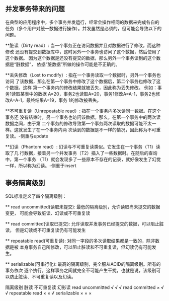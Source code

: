 
## 并发事务带来的问题

在典型的应用程序中，多个事务并发运行，经常会操作相同的数据来完成各自的
任务（多个用户对统一数据进行操作）。并发虽然是必须的，但可能会导致以下的问题。

**脏读（Dirty read）: 当一个事务正在访问数据并且对数据进行了修改，而这种修改
还没有提交到数据库中，这时另外一个事务也访问了这个数据，然后使用了这个数据。
因为这个数据是还没有提交的数据，那么另外一个事务读到的这个数据是“脏数据”，
依据“脏数据”所做的操作可能是不正确的。

**丢失修改（Lost to modify）: 指在一个事务读取一个数据时，另外一个事务也访问
了该数据，那么在第一个事务中修改了这个数据后，第二个事务也修改了这个数据。这样
第一个事务内的修改结果就被丢失，因此称为丢失修改。	例如：事务1读取某表中的数据
A=20，事务2也读取A=20，事务1修改A=A-1，事务2也修改A=A-1，最终结果A=19，事务
1的修改被丢失。

**不可重复读（Unrepeatable read）: 指在一个事务内多次读同一数据。在这个事务还
没有结束时，另一个事务也访问该数据。那么，在第一个事务中的两次读数据之间，由于第
二个事务的修改导致第一个事务两次读取的数据可能不太一样。这就发生了在一个事务内两
次读到的数据是不一样的情况，因此称为不可重复读。-侧重与update

**幻读（Phantom read）: 幻读与不可重复读类似。它发生在一个事务（T1）读取了几
行数据，接着另一个并发事务（T2）插入了一些数据时。在随后的查询中，第一个事务
（T1）就会发现多了一些原本不存在的记录，就好像发生了幻觉一样，所以称为幻读。-侧重于insert

## 事务隔离级别

SQL标准定义了四个隔离级别：

** read uncommitted(读取未提交): 最低的隔离级别，允许读取尚未提交的数据变更，
可能会导致脏读、幻读或不可重复读

** read committed(读取已提交): 允许读取并发事务已经提交的数据，可以阻止脏读，
但是幻读或不可重复读仍有可能发生

** repeatable read(可重复读): 对同一字段的多次读取结果都是一致的，除非数据是被
本身事务自己所修改，可以阻止脏读和不可重复读，但幻读仍有可能发生。

** serializable(可串行化): 最高的隔离级别，完全服从ACID的隔离级别。所有的事务依次
逐个执行，这样事务之间就完全不可能产生干扰，也就是说，该级别可以防止脏读、不可重复读以及幻读。

隔离级别	             脏读	不可重复读	幻影读
read uncommitted	  √	       √	      √
read committed        ×	       √	      √
repeatable read       ×	       ×	      √
serializable	      ×	       ×          ×